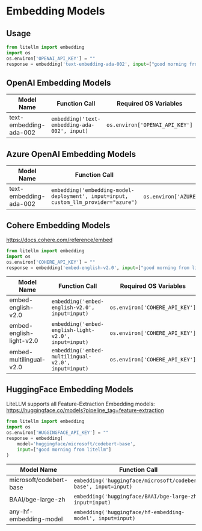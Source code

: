 # Embedding Models

## Usage
```python
from litellm import embedding
import os
os.environ['OPENAI_API_KEY'] = ""
response = embedding('text-embedding-ada-002', input=["good morning from litellm"])
```

## OpenAI Embedding Models

| Model Name           | Function Call                               | Required OS Variables                |
|----------------------|---------------------------------------------|--------------------------------------|
| text-embedding-ada-002 | `embedding('text-embedding-ada-002', input)` | `os.environ['OPENAI_API_KEY']`       |

## Azure OpenAI Embedding Models

| Model Name           | Function Call                               | Required OS Variables                |
|----------------------|---------------------------------------------|--------------------------------------|
| text-embedding-ada-002 | `embedding('embedding-model-deployment', input=input, custom_llm_provider="azure")` | `os.environ['AZURE_API_KEY']`,`os.environ['AZURE_API_BASE']`,`os.environ['AZURE_API_VERSION']` |

## Cohere Embedding Models
https://docs.cohere.com/reference/embed

```python
from litellm import embedding
import os
os.environ['COHERE_API_KEY'] = ""
response = embedding('embed-english-v2.0', input=["good morning from litellm"])
```

| Model Name            | Function Call | Required OS Variables                        |
|-----------------------|--------------------------------------------------------------|-------------------------------------------------|
| embed-english-v2.0    | `embedding('embed-english-v2.0', input=input)`               | `os.environ['COHERE_API_KEY']`                                             |
| embed-english-light-v2.0 | `embedding('embed-english-light-v2.0', input=input)`         | `os.environ['COHERE_API_KEY']`                                             |
| embed-multilingual-v2.0 | `embedding('embed-multilingual-v2.0', input=input)`         | `os.environ['COHERE_API_KEY']`                                             |

## HuggingFace Embedding Models
LiteLLM supports all Feature-Extraction Embedding models: https://huggingface.co/models?pipeline_tag=feature-extraction

```python
from litellm import embedding
import os
os.environ['HUGGINGFACE_API_KEY'] = ""
response = embedding(
    model='huggingface/microsoft/codebert-base', 
    input=["good morning from litellm"]
)
```

| Model Name            | Function Call | Required OS Variables                        |
|-----------------------|--------------------------------------------------------------|-------------------------------------------------|
| microsoft/codebert-base    | `embedding('huggingface/microsoft/codebert-base', input=input)`               | `os.environ['HUGGINGFACE_API_KEY']`                                             |
| BAAI/bge-large-zh | `embedding('huggingface/BAAI/bge-large-zh', input=input)`         | `os.environ['HUGGINGFACE_API_KEY']`                                             |
| any-hf-embedding-model | `embedding('huggingface/hf-embedding-model', input=input)`         | `os.environ['HUGGINGFACE_API_KEY']`                                             |

